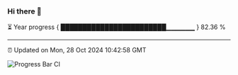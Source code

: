 ### Hi there 👋

⏳ Year progress { ████████████████████████▁▁▁▁▁▁ } 82.36 %

---

⏰ Updated on Mon, 28 Oct 2024 10:42:58 GMT

![Progress Bar CI](https://github.com/IshwaranRudhara/GIT-ACTION/workflows/Progress%20Bar%20CI/badge.svg)

